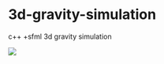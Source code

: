 # 3d-gravity-simulation
c++ +sfml 3d gravity simulation

<img src="https://github.com/SteelFlame2/3d-gravity-simulation/blob/main/2022-11-21%2018-39-10.gif">
